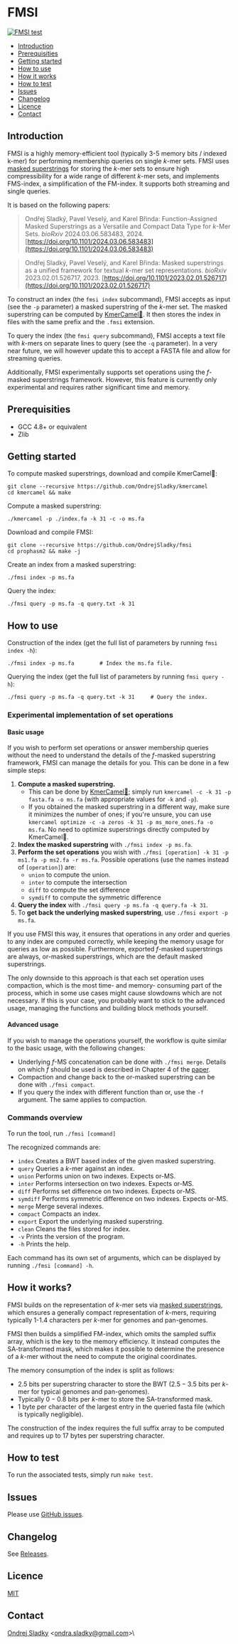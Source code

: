 # FMSI

[![FMSI test](https://github.com/OndrejSladky/fmsi/actions/workflows/ci.yml/badge.svg)](https://github.com/OndrejSladky/fmsi/actions/)

<!-- vim-markdown-toc GFM -->

* [Introduction](#introduction)
* [Prerequisities](#prerequisities)
* [Getting started](#getting-started)
* [How to use](#how-to-use)
* [How it works](#how-it-works)
* [How to test](#how-to-test)
* [Issues](#issues)
* [Changelog](#changelog)
* [Licence](#licence)
* [Contact](#contact)

<!-- vim-markdown-toc -->

## Introduction

FMSI is a highly memory-efficient tool (typically 3-5 memory bits / indexed k-mer) for performing membership queries on single $k$-mer sets.
FMSI uses [masked superstrings](https://doi.org/10.1101/2024.03.06.583483) for storing the $k$-mer sets to ensure high compressibility for a wide range of different $k$-mer sets,
and implements FMS-index, a simplification of the FM-index. It supports both streaming and single queries.

It is based on the following papers:

> Ondřej Sladký, Pavel Veselý, and Karel Břinda: Function-Assigned Masked Superstrings as a Versatile and Compact Data Type for *k*-Mer Sets.
> *bioRxiv* 2024.03.06.583483, 2024. [https://doi.org/10.1101/2024.03.06.583483](https://doi.org/10.1101/2024.03.06.583483)

> Ondřej Sladký, Pavel Veselý, and Karel Břinda: Masked superstrings as a unified framework for textual *k*-mer set representations. *bioRxiv* 2023.02.01.526717, 2023.
[https://doi.org/10.1101/2023.02.01.526717](https://doi.org/10.1101/2023.02.01.526717)

To construct an index (the `fmsi index` subcommand), FMSI accepts as input (see the `-p` parameter) a masked superstring of the $k$-mer set.
The masked superstring can be computed by [KmerCamel🐫](https://github.com/OndrejSladky/kmercamel).
It then stores the index in files with the same prefix and the `.fmsi` extension.

To query the index (the `fmsi query` subcommand), FMSI accepts a text file with $k$-mers on separate lines to query (see the `-q` parameter).
In a very near future, we will however update this to accept a FASTA file and allow for streaming queries.


Additionally, FMSI experimentally supports set operations using the $f$-masked superstrings framework.
However, this feature is currently only experimental and requires rather significant time and memory.

## Prerequisities

- GCC 4.8+ or equivalent
- Zlib

## Getting started

To compute masked superstrings, download and compile KmerCamel🐫:

```
git clone --recursive https://github.com/OndrejSladky/kmercamel
cd kmercamel && make
```

Compute a masked superstring:
```
./kmercamel -p ./index.fa -k 31 -c -o ms.fa
```

Download and compile FMSI:

```
git clone --recursive https://github.com/OndrejSladky/fmsi
cd prophasm2 && make -j
```


Create an index from a masked superstring:

```
./fmsi index -p ms.fa
```

Query the index:

```
./fmsi query -p ms.fa -q query.txt -k 31
```

## How to use

Construction of the index (get the full list of parameters by running `fmsi index -h`):
```
./fmsi index -p ms.fa        # Index the ms.fa file.
```

Querying the index (get the full list of parameters by running `fmsi query -h`):
```
./fmsi query -p ms.fa -q query.txt -k 31     # Query the index.
```

### Experimental implementation of set operations

#### Basic usage

If you wish to perform set operations or answer membership queries without the need to understand the
details of the $f$-masked superstring framework, FMSI can manage the details for you.
This can be done in a few simple steps:
1. **Compute a masked superstring.**
   - This can be done by [KmerCamel🐫](https://github.com/OndrejSladky/kmercamel); simply run `kmercamel -c -k 31 -p fasta.fa -o ms.fa` (with appropriate values for `-k` and `-p`).
   - If you obtained the masked superstring in a different way, make sure it minimizes the number of ones; if you're unsure, you can use `kmercamel optimize -c -a zeros -k 31 -p ms_more_ones.fa -o ms.fa`. No need to optimize superstrings directly computed by KmerCamel🐫.
2. **Index the masked superstring** with `./fmsi index -p ms.fa`.
3. **Perform the set operations** you wish with `./fmsi [operation] -k 31 -p ms1.fa -p ms2.fa -r ms.fa`. Possible operations (use the names instead of `[operation]`) are:
   - `union` to compute the union.
   - `inter` to compute the intersection
   - `diff` to compute the set difference
   - `symdiff` to compute the symmetric difference
4. **Query the index** with `./fmsi query -p ms.fa -q query.fa -k 31`.
5. To **get back the underlying masked superstring**, use `./fmsi export -p ms.fa`.

If you use FMSI this way, it ensures that operations in any order and queries to any index are computed correctly,
while keeping the memory usage for queries as low as possible. Furthermore, exported $f$-masked superstrings are always,
or-masked superstrings, which are the default masked superstrings.

The only downside to this approach is that each set operation uses compaction, which is the most time- and memory- consuming
part of the process, which in some use cases might cause slowdowns which are not necessary. If this is your case,
you probably want to stick to the advanced usage, managing the functions and building block methods yourself.

#### Advanced usage

If you wish to manage the operations yourself, the workflow is quite similar to the basic usage, with the following changes:
- Underlying $f$-MS concatenation can be done with `./fmsi merge`. Details on which $f$ should be used is described in Chapter 4 of the [paper](https://doi.org/10.1101/2024.03.06.583483).
- Compaction and change back to the or-masked superstring can be done with `./fmsi compact`.
- If you query the index with different function than or, use the `-f` argument. The same applies to compaction.

### Commands overview

To run the tool, run `./fmsi [command]`

The recognized commands are:

- `index` Creates a BWT based index of the given masked superstring.
- `query` Queries a $k$-mer against an index.
- `union` Performs union on two indexes. Expects or-MS.
- `inter` Performs intersection on two indexes. Expects or-MS.
- `diff`  Performs set difference on two indexes. Expects or-MS.
- `symdiff` Performs symmetric difference on two indexes. Expects or-MS.
- `merge` Merge several indexes.
- `compact` Compacts an index.
- `export` Export the underlying masked superstring.
- `clean` Cleans the files stored for index.
- `-v`    Prints the version of the program.
- `-h`    Prints the help.

Each command has its own set of arguments, which can be displayed by running `./fmsi [command] -h`.

## How it works?

FMSI builds on the representation of *k*-mer sets via [masked superstrings](https://doi.org/10.1101/2024.03.06.583483),
which ensures a generally compact representation of *k*-mers, requiring typically 1-1.4 characters per *k*-mer for genomes and pan-genomes.

FMSI then builds a simplified FM-index, which omits the sampled suffix array, which is the key to the memory efficiency.
It instead computes the SA-transformed mask, which makes it possible to determine the presence of a *k*-mer
without the need to compute the original coordinates.

The memory consumption of the index is split as follows:
- $2.5$ bits per superstring character to store the BWT ($2.5 - 3.5$ bits per *k*-mer for typical genomes and pan-genomes).
- Typically $0 - 0.8$ bits per *k*-mer to store the SA-transformed mask.
- $1$ byte per character of the largest entry in the queried fasta file (which is typically negligible).

The construction of the index requires the full suffix array to be computed and requires up to 17 bytes per superstring character.


## How to test

To run the associated tests, simply run `make test`.

## Issues

Please use [GitHub issues](https://github.com/OndrejSladky/fmsi/issues).

## Changelog

See [Releases](https://github.com/OndrejSladky/fmsi/releases).


## Licence

[MIT](https://github.com/OndrejSladky/fmsi/blob/master/LICENSE.txt)


## Contact

[Ondrej Sladky](https://iuuk.mff.cuni.cz/~sladky/) \<ondra.sladky@gmail.com\>\


